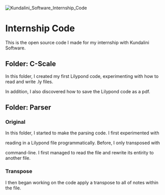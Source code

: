 ![Kundalini_Software_Internship_Code](https://github.com/user-attachments/assets/ef47fe92-cd52-4f23-a821-05430412deca)

# Internship Code
This is the open source code I made for my internship with Kundalini Software.

## Folder: C-Scale
In this folder, I created my first Lilypond code, experimenting with how to read and write .ly files.

In addition, I also discovered how to save the Lilypond code as a pdf.

## Folder: Parser

### Original

In this folder, I started to make the parsing code. I first experimented with

reading in a Lilypond file programmatically. Before, I only transposed with

command-line. I first managed to read the file and rewrite its entirity to another file. 

### Transpose

I then began working on the code apply a transpose to all of notes within the file.
